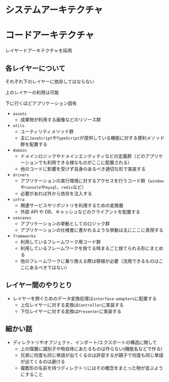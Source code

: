 # システムアーキテクチャ

# コードアーキテクチャ

レイヤードアーキテクチャを採用

## 各レイヤーについて

それぞれ下のレイヤーに依存してはならない

上のレイヤーの利用は可能

下に行くほどアプリケーション固有

- `assets`
  - 成果物が利用する画像などのリソース群
- `utils`
  - ユーティリティメソッド群
  - 主に`JavaScript`や`TypeScript`が提供している機能に対する便利メソッド群を配置する
- `domain`
  - ドメインロジックやドメインエンティティなどの定義群（どのアプリケーションでも利用できる様なものがここに配置される）
  - 他のコードに影響を受けず自身のあるべき適切な形で実装する
- `drivers`
  - アプリケーションの実行環境に対するアクセスを行うコード群（`window`や`console`や`mysql`、`redis`など）
  - 必要があれば外から依存を注入する
- `infra`
  - 関連サービスやリポジトリを利用するための変換層
  - 外部 API や DB、キャッシュなどのクライアントを配置する
- `usecases`
  - アプリケーションの挙動としてのロジック群
  - アプリケーションの仕様書に書かれるような挙動は主にここに表現する
- `frameworks`
  - 利用しているフレームワーク用コード群
  - 利用しているフレームワークを捨てる時まるごと捨てられる形にまとめる
  - 他のフレームワークに乗り換える際は移植が必要（流用できるものはここにあるべきではない）

## レイヤー間のやりとり

- レイヤーを跨ぐためのデータ変換処理は`interface-adapters`に配置する
  - 上位レイヤーに対する変換は`Controller`に実装する
  - 下位レイヤーに対する変換は`Presenter`に実装する

## 細かい話

- ディレクトリやオブジェクト、インポート/エクスポートの構造に関して
  - 上の階層に識別子や物自体にあたるものは作らない(機能名などで作る)
  - 兄弟に何度も同じ単語が出てくるのは許容するが親子で何度も同じ単語が出てくるのは避ける
  - 複数形の名前を持つディレクトリにはその概念をまとった物が並ぶようにすること
